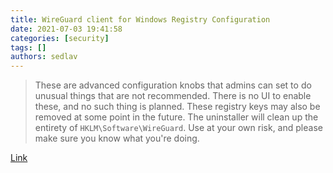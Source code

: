 ```yaml
---
title: WireGuard client for Windows Registry Configuration
date: 2021-07-03 19:41:58
categories: [security]
tags: []
authors: sedlav
---
```


> These are advanced configuration knobs that admins can set to do unusual things that are not recommended. There is no UI to enable these, and no such thing is planned. These registry keys may also be removed at some point in the future. The uninstaller will clean up the entirety of `HKLM\Software\WireGuard`. Use at your own risk, and please make sure you know what you're doing.

[Link](https://git.zx2c4.com/wireguard-windows/about/docs/adminregistry.md)
